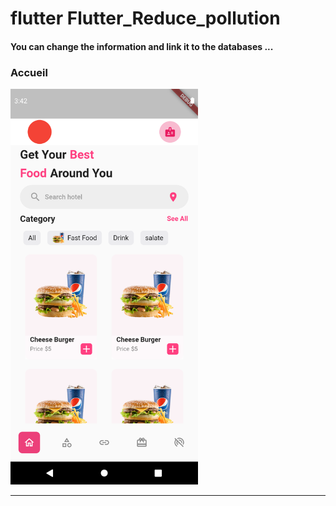 <h1> flutter Flutter_Reduce_pollution </h1>
<h4> You can change the information and link it to the databases ...</h4>

<h3>Accueil</h3>

<img src="https://github.com/abenkoula71/Flutter-app-eat/blob/main/Screenshot_1642676073.png" width="300" /> 
<hr>


